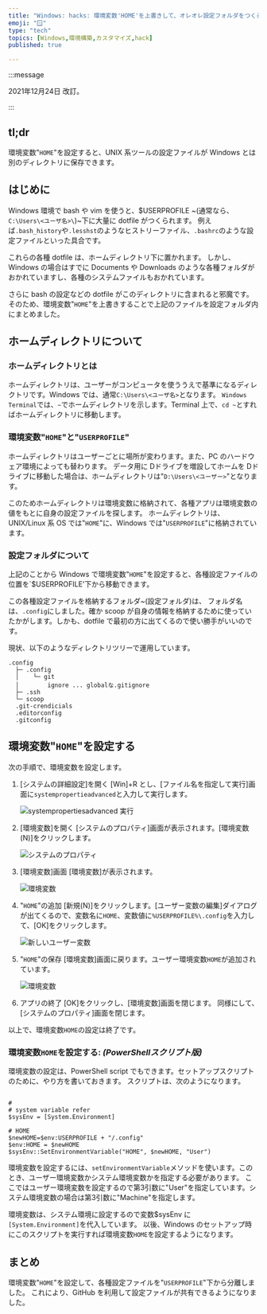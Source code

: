 ```yaml
---
title: "Windows: hacks: 環境変数'HOME'を上書きして、オレオレ設定フォルダをつくる"
emoji: "🪟"
type: "tech"
topics: [Windows,環境構築,カスタマイズ,hack]
published: true

---
```


:::message

2021年12月24日 改訂。

:::

## tl;dr

環境変数"`HOME`"を設定すると、UNIX 系ツールの設定ファイルが Windows とは別のディレクトリに保存できます。

## はじめに

Windows 環境で bash や vim を使うと、$USERPROFILE ~(通常なら、`C:\Users\<ユーザ名>\`)~下に大量に dotfile がつくられます。
例えば`.bash_history`や`.lesshst`のようなヒストリーファイル、`.bashrc`のような設定ファイルといった具合です。

これらの各種 dotfile は、ホームディレクトリ下に置かれます。
しかし、Windows の場合はすでに Documents や Downloads のような各種フォルダがおかれていますし、各種のシステムファイルもおかれています。

さらに bash の設定などの dotfile がこのディレクトリに含まれると邪魔です。そのため、環境変数"`HOME`"を上書きすることで上記のファイルを設定フォルダ内にまとめました。

## ホームディレクトリについて

### ホームディレクトリとは

ホームディレクトリは、ユーザーがコンピュータを使ううえで基準になるディレクトリです。Windows では、通常`C:\Users\<ユーザ名>`となります。
`Windows Terminal`では、`~`でホームディレクトリを示します。Terminal 上で、`cd ~`とすればホームディレクトリに移動します。

### 環境変数"`HOME`"と"`USERPROFILE`"

ホームディレクトリはユーザーごとに場所が変わります。また、PC のハードウェア環境によっても替わります。
データ用に Dドライブを増設してホームを Dドライブに移動した場合は、ホームディレクトリは"`D:\Users\<ユーザー>`"となります。

このためホームディレクトリは環境変数に格納されて、各種アプリは環境変数の値をもとに自身の設定ファイルを探します。
ホームディレクトリは、UNIX/Linux 系 OS では"`HOME`"に、Windows では"`USERPROFILE`"に格納されています。

### 設定フォルダについて

上記のことから Windows で環境変数"`HOME`"を設定すると、各種設定ファイルの位置を`$USERPROFILE'下から移動できます。

この各種設定ファイルを格納するフォルダ~(設定フォルダ)は、
フォルダ名は、`.config`にしました。確か scoop が自身の情報を格納するために使っていたかがします。しかも、dotfile で最初の方に出てくるので使い勝手がいいのです。

現状、以下のようなディレクトリツリーで運用しています。

 ``` PowerShell: ~/.config
 .config
   ├─ .config
   │    └─ git
   │        ignore ... globalな.gitignore
   ├─ .ssh
   └─ scoop
   .git-crendicials
   .editorconfig
   .gitconfig

 ```

## 環境変数"`HOME`"を設定する

次の手順で、環境変数を設定します。

1. [システムの詳細設定]を開く
  [Win]+R とし、[ファイル名を指定して実行]画面に`systempropertieadvanced`と入力して実行します。

   ![systempropertiesadvanced 実行](https://i.imgur.com/v8t3EeQ.jpg)

2. [環境変数]を開く
  [システムのプロパティ]画面が表示されます。[環境変数(N)]をクリックします。

   ![システムのプロパティ](https://i.imgur.com/JLDm0Be.jpg)

3. [環境変数]画面
  [環境変数]が表示されます。

   ![環境変数](https://i.imgur.com/evyEYgP.jpg)

4. "`HOME`"の追加
  [新規(N)]をクリックします。[ユーザー変数の編集]ダイアログが出てくるので、変数名に`HOME`、変数値に`%USERPROFILE%\.config`を入力して、[OK]をクリックします。

    ![新しいユーザー変数](https://i.imgur.com/VLxW95x.jpg)

5. "`HOME`"の保存
  [環境変数]画面に戻ります。ユーザー環境変数`HOME`が追加されています。

   ![環境変数](https://i.imgur.com/J9SlPHc.jpg)

6. アプリの終了
  [OK]をクリックし、[環境変数]画面を閉じます。
   同様にして、[システムのプロパティ]画面を閉じます。

以上で、環境変数`HOME`の設定は終了です。

### 環境変数`HOME`を設定する: *(PowerShellスクリプト版)*

環境変数の設定は、PowerShell script でもできます。セットアップスクリプトのために、やり方を書いておきます。
スクリプトは、次のようになります。

 ``` PowerShell: envSetup.ps1
 
 #
 # system variable refer
 $sysEnv = [System.Environment]

 # HOME
 $newHOME=$env:USERPROFILE + "/.config"
 $env:HOME = $newHOME
 $sysEnv::SetEnvironmentVariable("HOME", $newHOME, "User")

 ```

環境変数を設定するには、`setEnvironmentVariable`メソッドを使います。このとき、ユーザー環境変数かシステム環境変数かを指定する必要があります。
ここではユーザー環境変数を設定するので第3引数に"User"を指定しています。システム環境変数の場合は第3引数に"Machine"を指定します。

環境変数は、システム環境に設定するので変数$sysEnv に`[System.Environment]`を代入しています。
以後、Windows のセットアップ時にこのスクリプトを実行すれば環境変数`HOME`を設定するようになります。

## まとめ

環境変数"`HOME`"を設定して、各種設定ファイルを"`USERPROFILE`"下から分離しました。
これにより、GitHub を利用して設定ファイルが共有できるようになりました。
